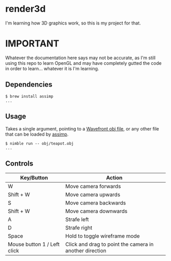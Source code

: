 # render3d

I'm learning how 3D graphics work, so this is my project for that.

# IMPORTANT

Whatever the documentation here says may not be accurate, as I'm still using this repo to learn OpenGL and may have completely gutted the code in order to learn... whatever it is I'm learning.

## Dependencies

```plaintext
$ brew install assimp
...
```

## Usage

Takes a single argument, pointing to a [Wavefront obj file](https://en.wikipedia.org/wiki/Wavefront_.obj_file), or any other file that can be loaded by [assimp](https://github.com/assimp/assimp).

```plaintext
$ nimble run -- obj/teapot.obj
...
```

## Controls

| Key/Button | Action |
| ---------- | ------ |
| W | Move camera forwards |
| Shift + W | Move camera upwards |
| S | Move camera backwards |
| Shift + W | Move camera downwards |
| A | Strafe left |
| D | Strafe right |
| Space | Hold to toggle wireframe mode |
| Mouse button 1 / Left click | Click and drag to point the camera in another direction |